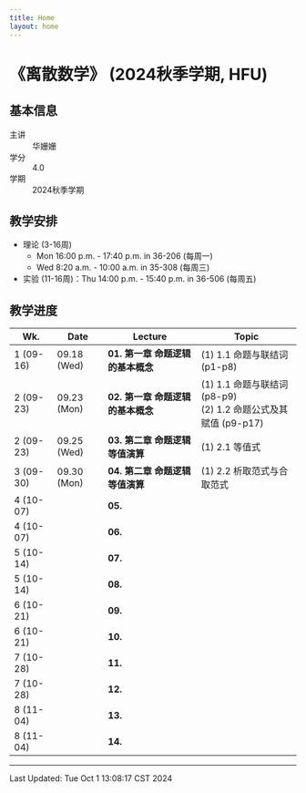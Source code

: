 ```yaml
---
title: Home
layout: home
---
```

# 《离散数学》 (2024秋季学期, HFU)

## 基本信息

<dl>
  <dt>主讲</dt>
  <dd>华姗姗</dd>
  <dt>学分</dt>
  <dd>4.0</dd>
  <dt>学期</dt>
  <dd>2024秋季学期</dd>
</dl>

## 教学安排

- 理论 (3-16周)
	- Mon 16:00 p.m. - 17:40 p.m. in 36-206 (每周一)
	- Wed 8:20 a.m. - 10:00 a.m. in 35-308 (每周三)
- 实验 (11-16周)：Thu 14:00 p.m. - 15:40 p.m. in 36-506 (每周五)

## 教学进度

| Wk.       | Date        | Lecture               | Topic                                               |
| --------- | ----------- | --------------------- | --------------------------------------------------- |
| 1 (09-16) | 09.18 (Wed) | **01. 第一章 命题逻辑的基本概念** | (1) 1.1 命题与联结词 (p1-p8)                              |
| 2 (09-23) | 09.23 (Mon) | **02. 第一章 命题逻辑的基本概念** | (1) 1.1 命题与联结词 (p8-p9)<br>(2) 1.2 命题公式及其赋值 (p9-p17) |
| 2 (09-23) | 09.25 (Wed) | **03. 第二章 命题逻辑等值演算**  | (1) 2.1 等值式                                         |
| 3 (09-30) | 09.30 (Mon) | **04. 第二章 命题逻辑等值演算**  | (1) 2.2 析取范式与合取范式                                   |
| 4 (10-07) |             | **05.**               |                                                     |
| 4 (10-07) |             | **06.**               |                                                     |
| 5 (10-14) |             | **07.**               |                                                     |
| 5 (10-14) |             | **08.**               |                                                     |
| 6 (10-21) |             | **09.**               |                                                     |
| 6 (10-21) |             | **10.**               |                                                     |
| 7 (10-28) |             | **11.**               |                                                     |
| 7 (10-28) |             | **12.**               |                                                     |
| 8 (11-04) |             | **13.**               |                                                     |
| 8 (11-04) |             | **14.**               |                                                     |

---

Last Updated: Tue Oct  1 13:08:17 CST 2024
